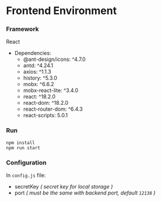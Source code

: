# Frontend Environment
### Framework
React
+ Dependencies:
  + @ant-design/icons: ^4.7.0
  + antd: ^4.24.1
  + axios: ^1.1.3
  + history: ^5.3.0
  + mobx: ^6.6.2
  + mobx-react-lite: ^3.4.0
  + react: ^18.2.0
  + react-dom: ^18.2.0
  + react-router-dom: ^6.4.3
  + react-scripts: 5.0.1
### Run
```shell
npm install
npm run start
```
### Configuration
In `config.js` file:
+ secretKey *( secret key for local storage )*
+ port *( must be the same with backend port, default `12138` )*
